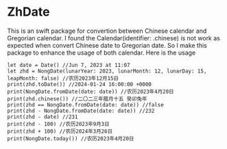 # ZhDate

This is an swift package for convertion between Chinese calendar and Gregorian calendar. I found the Calendar(identifier: .chinese) is not work as expected when convert Chinese date to Gregorian date. So I make this package to enhance the usage of both calendar.
Here is the usage
```
let date = Date() //Jun 7, 2023 at 11:07
let zhd = NongDate(lunarYear: 2023, lunarMonth: 12, lunarDay: 15, leapMonth: false) //农历2023年12月15日
print(zhd.toDate()) //2024-01-24 16:00:00 +0000
print(NongDate.fromDate(date: date)) //农历2023年4月20日
print(zhd.chinese()) //二〇二三年腊月十五 癸卯兔年
print(zhd == NongDate.fromDate(date: date)) //false
print(zhd - NongDate.fromDate(date: date)) //232
print(zhd - date) //231
print(zhd - 100) //农历2023年9月3日
print(zhd + 100) //农历2024年3月26日
print(NongDate.today()) //农历2023年4月20日
```
